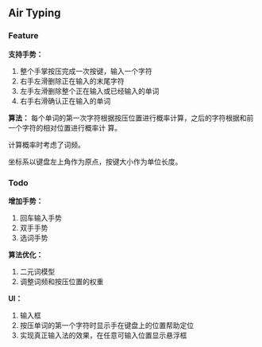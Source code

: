 ## Air Typing

### Feature
**支持手势：**
1. 整个手掌按压完成一次按键，输入一个字符
2. 右手左滑删除正在输入的末尾字符
3. 左手左滑删除整个正在输入或已经输入的单词
4. 右手右滑确认正在输入的单词

**算法：**
每个单词的第一次字符根据按压位置进行概率计算，之后的字符根据和前一个字符的相对位置进行概率计
算。

计算概率时考虑了词频。

坐标系以键盘左上角作为原点，按键大小作为单位长度。

### Todo
**增加手势：**
1. 回车输入手势
2. 双手手势
3. 选词手势

**算法优化：**
1. 二元词模型
2. 调整词频和按压位置的权重

**UI：**
1. 输入框
2. 按压单词的第一个字符时显示手在键盘上的位置帮助定位
3. 实现真正输入法的效果，在任意可输入位置显示悬浮框

